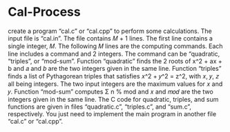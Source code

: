 # Cal-Process


create a program “cal.c” or “cal.cpp” to perform some calculations. The input file is
“cal.in”. The file contains 𝑀 + 1 lines. The first line contains a single integer, 𝑀. The following 𝑀 lines are
the computing commands. Each line includes a command and 2 integers. The command can be “quadratic,
“triples”, or “mod-sum”. Function “quadratic” finds the 2 roots of x^2 + ax + b and 𝑎 and 𝑏 are the two
integers given in the same line. Function “triples” finds a list of Pythagorean triples that satisfies 𝑥^2 + 𝑦^2 =
z^2, with 𝑥, 𝑦, 𝑧 all being integers. The two input integers are the maximum values for 𝑥 and 𝑦. Function
“mod-sum” computes Σ n % mod and 𝑥 and 𝑚𝑜𝑑 are the two integers given in the same line.
The C code for quadratic, triples, and sum functions are given in files “quadratic.c”, “triples.c”, and
“sum.c”, respectively. You just need to implement the main program in another file “cal.c” or “cal.cpp”.
